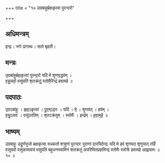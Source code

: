 +++
title = "१० उग्रबाहुर्म्रक्षकृत्वा पुरन्दरो"

+++
## अधिमन्त्रम्
इन्द्रः। भर्गः प्रागाथः। सतो बृहती।

## मन्त्रः
उ॒ग्रबा॑हुर्म्रक्ष॒कृत्वा॑ पुरन्द॒रो यदि॑ मे शृ॒णव॒द्धव॑म् ।  
व॒सू॒यवो॒ वसु॑पतिं श॒तक्र॑तुं॒ स्तोमै॒रिन्द्रं॑ हवामहे ॥

## पदपाठः
उ॒ग्रऽबा॑हुः । म्र॒क्ष॒ऽकृत्वा॑ । पु॒र॒म्ऽद॒रः । यदि॑ । मे॒ । शृ॒णव॑त् । हव॑म् ।  
व॒सु॒ऽयवः॑ । वसु॑ऽपतिम् । श॒तऽक्र॑तुम् । स्तोमैः॑ । इन्द्र॑म् । ह॒वा॒म॒हे॒ ॥

## भाष्यम्
उग्रबाहुः उद्रूर्णभुजो म्रक्षकृत्वा वधकर्ता शत्रूणां पुरन्दरः पुराणां दारयितेन्द्रः यदि मे हवं शृणवत् शृणुयात् तर्हि वसूयवो वसुकामावयं वसुपतिं बहुधनस्वामिनं शतक्रतुं अपरिमितप्रज्ञमिन्द्रं स्तोमैः स्तोत्रैः हवामहे आह्वयामः ॥ १० ॥